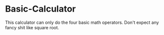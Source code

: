 # Basic-Calculator
This calculator can only do the four basic math operators. Don't expect any fancy shit like square root.
